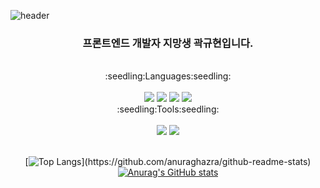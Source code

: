 ![header](https://capsule-render.vercel.app/api?type=waving&text=kkh9960&color=auto&height=160)

<div align=center>
	<h3>프론트엔드 개발자 지망생 곽규현입니다.</h3>
	<br>
	<div>:seedling:Languages:seedling:</div>  
	<br>
  	<img src="https://img.shields.io/badge/JavaScript-F7DF1E?style=flat&logo=JavaScript&logoColor=white" />
  	<img src="https://img.shields.io/badge/HTML5-E34F26?style=flat&logo=HTML5&logoColor=white" />
  	<img src="https://img.shields.io/badge/CSS3-1572B6?style=flat&logo=CSS3&logoColor=white" />
	<img src="https://img.shields.io/badge/React-61DAFB?style=flat&logo=React&logoColor=white" /><br>
	
<div>:seedling:Tools:seedling:</div>
	<br>
	<img src="https://img.shields.io/badge/Visual Studio Code-007ACC?style=flat&logo=Visual Studio Code&logoColor=white"/>
	<img src="https://img.shields.io/badge/GitHub-181717?style=flat&logo=GitHub&logoColor=white"/>
	<br><br>

[![Top Langs](https://github-readme-stats.vercel.app/api/top-langs/?username=kkh9960&exclude_repo=LOLEncyclopedia,)](https://github.com/anuraghazra/github-readme-stats)
[![Anurag's GitHub stats](https://github-readme-stats.vercel.app/api?username=kkh9960)](https://github.com/anuraghazra/github-readme-stats)
